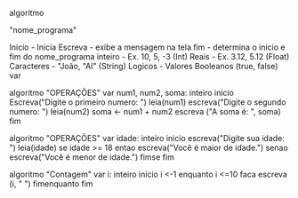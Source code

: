 algoritmo

"nome_programa"

Inicio - Inicia
Escreva - exibe a mensagem na tela
fim - determina o inicio e fim do nome_programa
inteiro - Ex. 10, 5, -3 (Int)
Reais - Ex. 3.12, 5.12 (Float)
Caracteres - "João, "Al" (String)
Logicos - Valores Booleanos (true, false)
var

algoritmo "OPERAÇÕES"
var
    num1, num2, soma: inteiro
inicio
    Escreva("Digite o primeiro numero: ")
    leia(num1)
    escreva("Digite o segundo numero: ")
    leia(num2)
    soma <- num1 + num2
    escreva ("A soma é: ", soma)
fim



algoritmo "OPERAÇÕES"
var
    idade: inteiro
inicio
    escreva("Digite sua idade: ")
    leia(idade)
    se idade >= 18 entao
        escreva("Você é maior de idade.")
    senao
        escreva("Você é menor de idade.")
    fimse
fim


algoritmo "Contagem"
var
    i: inteiro
inicio
    i <-1
    enquanto i <=10 faca
        escreva (i, "  ")
    fimenquanto
fim